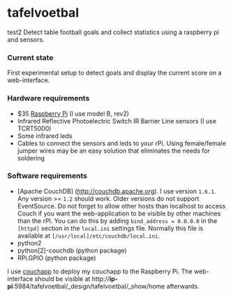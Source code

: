 tafelvoetbal
============
test2
Detect table football goals and collect statistics using a raspberry pi and sensors.

### Current state
First experimental setup to detect goals and display the current score on a web-interface.

### Hardware requirements
 - $35 [Raspberry Pi](http://www.raspberrypi.org) (I use model B, rev2)
 - Infrared Reflective Photoelectric Switch IR Barrier Line sensors (I use TCRT5000)
 - Some infrared leds
 - Cables to connect the sensors and leds to your rPi. Using female/female jumper wires may be an easy solution that eliminates the needs for soldering

### Software requirements
 - [Apache CouchDB] (http://couchdb.apache.org). I use version `1.6.1`. Any version >= `1.2` should work. Older versions do not support EventSource. Do not forget to allow other hosts than localhost to access Couch if you want the web-application to be visible by other machines than the rPI. You can do this by adding `bind_address = 0.0.0.0` in the `[httpd]` section in the `local.ini` settings file. Normally this file is available at `[/usr/local]/etc/couchdb/local.ini`.
 - python2
 - python[2]-couchdb (python package)
 - RPi.GPIO (python package)
 

I use [couchapp](https://github.com/couchapp/couchapp) to deploy my couchapp to the Raspberry Pi. The web-interface should be visible at http://**ip-pi**:5984/tafelvoetbal/_design/tafelvoetbal/_show/home afterwards.

